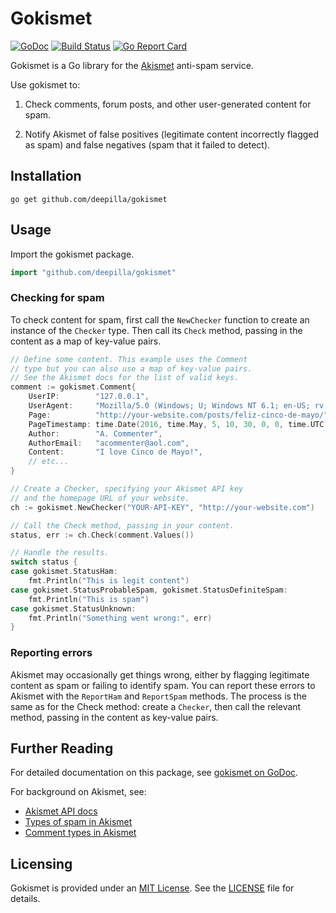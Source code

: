 # Gokismet

[![GoDoc](https://godoc.org/github.com/deepilla/gokismet?status.svg)](https://godoc.org/github.com/deepilla/gokismet)
[![Build Status](https://travis-ci.org/deepilla/gokismet.svg?branch=master)](https://travis-ci.org/deepilla/gokismet)
[![Go Report Card](https://goreportcard.com/badge/github.com/deepilla/gokismet)](https://goreportcard.com/report/github.com/deepilla/gokismet)

Gokismet is a Go library for the [Akismet](https://akismet.com/) anti-spam service.

Use gokismet to:

1. Check comments, forum posts, and other user-generated content for spam.

2. Notify Akismet of false positives (legitimate content incorrectly flagged
as spam) and false negatives (spam that it failed to detect).

## Installation

    go get github.com/deepilla/gokismet

## Usage

Import the gokismet package.

``` go
import "github.com/deepilla/gokismet"
```

### Checking for spam

To check content for spam, first call the `NewChecker` function to create an instance of the `Checker` type. Then call its `Check` method, passing in the content as a map of key-value pairs.

```go
// Define some content. This example uses the Comment
// type but you can also use a map of key-value pairs.
// See the Akismet docs for the list of valid keys.
comment := gokismet.Comment{
    UserIP:        "127.0.0.1",
    UserAgent:     "Mozilla/5.0 (Windows; U; Windows NT 6.1; en-US; rv:1.9.2) Gecko/20100115 Firefox/3.6",
    Page:          "http://your-website.com/posts/feliz-cinco-de-mayo/",
    PageTimestamp: time.Date(2016, time.May, 5, 10, 30, 0, 0, time.UTC),
    Author:        "A. Commenter",
    AuthorEmail:   "acommenter@aol.com",
    Content:       "I love Cinco de Mayo!",
    // etc...
}

// Create a Checker, specifying your Akismet API key
// and the homepage URL of your website.
ch := gokismet.NewChecker("YOUR-API-KEY", "http://your-website.com")

// Call the Check method, passing in your content.
status, err := ch.Check(comment.Values())

// Handle the results.
switch status {
case gokismet.StatusHam:
    fmt.Println("This is legit content")
case gokismet.StatusProbableSpam, gokismet.StatusDefiniteSpam:
    fmt.Println("This is spam")
case gokismet.StatusUnknown:
    fmt.Println("Something went wrong:", err)
}
```

### Reporting errors

Akismet may occasionally get things wrong, either by flagging legitimate content as spam or failing to identify spam. You can report these errors to Akismet with the `ReportHam` and `ReportSpam` methods. The process is the same as for the Check method: create a `Checker`, then call the relevant method, passing in the content as key-value pairs.

## Further Reading

For detailed documentation on this package, see [gokismet on GoDoc](https://godoc.org/github.com/deepilla/gokismet).

For background on Akismet, see:

- [Akismet API docs](https://akismet.com/development/api/#detailed-docs)
- [Types of spam in Akismet](https://blog.akismet.com/2014/04/23/theres-a-ninja-in-your-akismet/)
- [Comment types in Akismet](https://blog.akismet.com/2012/06/19/pro-tip-tell-us-your-comment_type/)

## Licensing

Gokismet is provided under an [MIT License](http://choosealicense.com/licenses/mit/). See the [LICENSE](LICENSE) file for details.
